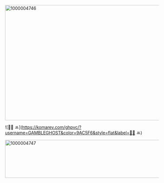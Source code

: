 <img width="736" height="377" alt="1000004746" src="https://github.com/user-attachments/assets/d2093a07-b010-4703-acf3-e06079252721" />

 
![🎰👻 ꔛ](https://komarev.com/ghpvc/?username=GAMBLEGHOST&color=9AC5F6&style=flat&label=🎰👻 ꔛ)



<img width="735" height="124" alt="1000004747" src="https://github.com/user-attachments/assets/02608bab-65f8-4124-80f6-b0d7cc9c8a77" />

